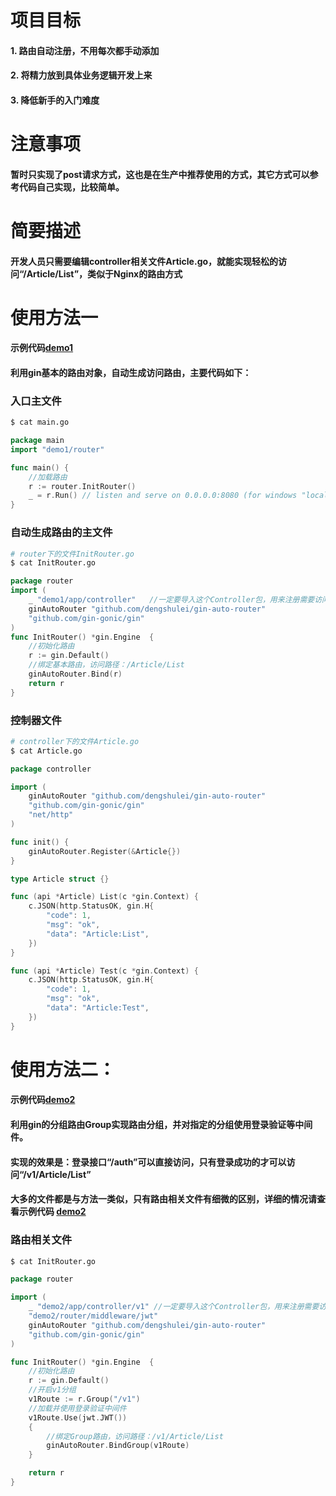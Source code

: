 # 项目目标
#### 1. 路由自动注册，不用每次都手动添加
#### 2. 将精力放到具体业务逻辑开发上来
#### 3. 降低新手的入门难度

# 注意事项
#### 暂时只实现了post请求方式，这也是在生产中推荐使用的方式，其它方式可以参考代码自己实现，比较简单。


# 简要描述
#### 开发人员只需要编辑controller相关文件Article.go，就能实现轻松的访问“/Article/List”，类似于Nginx的路由方式




# 使用方法一
#### 示例代码[demo1](https://github.com/dengshulei/gin-auto-router/tree/master/examples/demo1)

#### 利用gin基本的路由对象，自动生成访问路由，主要代码如下：

### 入口主文件
```sh
$ cat main.go
```

```go
package main
import "demo1/router"

func main() {
	//加载路由
	r := router.InitRouter()
	_ = r.Run() // listen and serve on 0.0.0.0:8080 (for windows "localhost:8080")
}
```

### 自动生成路由的主文件
```sh
# router下的文件InitRouter.go
$ cat InitRouter.go
```

```go
package router
import (
	_ "demo1/app/controller"   //一定要导入这个Controller包，用来注册需要访问的方法
	ginAutoRouter "github.com/dengshulei/gin-auto-router"
	"github.com/gin-gonic/gin"
)
func InitRouter() *gin.Engine  {
	//初始化路由
	r := gin.Default()
	//绑定基本路由，访问路径：/Article/List
	ginAutoRouter.Bind(r)
	return r
}
```

### 控制器文件
```sh
# controller下的文件Article.go
$ cat Article.go
```

```go
package controller

import (
	ginAutoRouter "github.com/dengshulei/gin-auto-router"
	"github.com/gin-gonic/gin"
	"net/http"
)

func init() {
	ginAutoRouter.Register(&Article{})
}

type Article struct {}

func (api *Article) List(c *gin.Context) {
	c.JSON(http.StatusOK, gin.H{
		"code": 1,
		"msg": "ok",
		"data": "Article:List",
	})
}

func (api *Article) Test(c *gin.Context) {
	c.JSON(http.StatusOK, gin.H{
		"code": 1,
		"msg": "ok",
		"data": "Article:Test",
	})
}
```

# 使用方法二：

#### 示例代码[demo2](https://github.com/dengshulei/gin-auto-router/tree/master/examples/demo2)

#### 利用gin的分组路由Group实现路由分组，并对指定的分组使用登录验证等中间件。
#### 实现的效果是：登录接口“/auth”可以直接访问，只有登录成功的才可以访问“/v1/Article/List”

#### 大多的文件都是与方法一类似，只有路由相关文件有细微的区别，详细的情况请查看示例代码 [demo2](https://github.com/dengshulei/gin-auto-router/tree/master/examples/demo2)

### 路由相关文件
```sh
$ cat InitRouter.go
```

```go
package router

import (
	_ "demo2/app/controller/v1" //一定要导入这个Controller包，用来注册需要访问的方法
	"demo2/router/middleware/jwt"
	ginAutoRouter "github.com/dengshulei/gin-auto-router"
	"github.com/gin-gonic/gin"
)

func InitRouter() *gin.Engine  {
	//初始化路由
	r := gin.Default()
	//开启v1分组
	v1Route := r.Group("/v1")
	//加载并使用登录验证中间件
	v1Route.Use(jwt.JWT())
	{
		//绑定Group路由，访问路径：/v1/Article/List
		ginAutoRouter.BindGroup(v1Route)
	}

	return r
}

```

